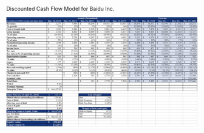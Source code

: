 Discounted Cash Flow Model for Baidu Inc.

![alt text](https://github.com/AyupovSukhrab/dcf_baidu/blob/master/Baidu%20DCF.jpg)
